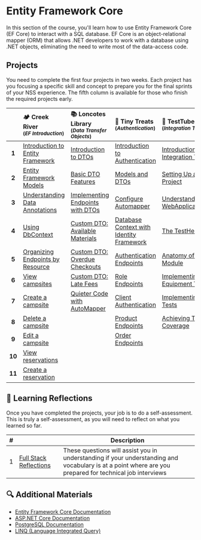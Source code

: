 # Entity Framework Core

In this section of the course, you'll learn how to use Entity Framework Core (EF Core) to interact with a SQL database. EF Core is an object-relational mapper (ORM) that allows .NET developers to work with a database using .NET objects, eliminating the need to write most of the data-access code.

## Projects

You need to complete the first four projects in two weeks. Each project has you focusing a specific skill and concept to prepare you for the final sprints of your NSS experience. The fifth column is available for those who finish the required projects early.

|  | 🏕️ Creek River<br/><sub>(_EF Introduction_)</sub> | 📚 Loncotes Library<br/><sub>(_Data Transfer Objects_)</sub> | 🧁 Tiny Treats<br/><sub>(_Authentication_)</sub> | 🧪 TestTubes<br/><sub>(_Integration Testing_)</sub> |
|:---:|:---|:---|:---|:---|
| **1** | [Introduction to Entity Framework](./chapters/creek-river-initializing.md) | [Introduction to DTOs](./chapters/loncotes-dto-introduction.md) | [Introduction to Authentication](./chapters/tinytreats-introduction.md) | [Introduction to Integration Testing](./chapters/testtube-introduction.md) |
| **2** | [Entity Framework Models](./chapters/creek-river-models.md) | [Basic DTO Features](./chapters/loncotes-dto-basic-features.md) | [Models and DTOs](./chapters/tinytreats-models-dtos.md) | [Setting Up a Test Project](./chapters/testtube-setup.md) |
| **3** | [Understanding Data Annotations](./chapters/creek-river-data-annotations.md) | [Implementing Endpoints with DTOs](./chapters/loncotes-dto-implementing-endpoints.md) | [Configure Automapper](./chapters/tinytreats-automapper.md)  | [Understanding WebApplicationFactory](./chapters/testtube-webapplicationfactory.md) |
| **4** | [Using DbContext](./chapters/creek-river-dbcontext.md) | [Custom DTO: Available Materials](./chapters/loncotes-dto-available-materials.md) | [Database Context with Identity Framework](./chapters/tinytreats-dbcontext.md) | [The TestHelper Class](./chapters/testtube-testhelper.md) |
| **5** | [Organizing Endpoints by Resource](./chapters/creek-river-endpoints-organization.md) | [Custom DTO: Overdue Checkouts](./chapters/loncotes-dto-overdue-checkouts.md) | [Authentication Endpoints](./chapters/tinytreats-auth-endpoints.md) | [Anatomy of a Test Module](./chapters/testtube-test-module.md) |
| **6** | [View campsites](./chapters/creek-river-get-campsites.md) | [Custom DTO: Late Fees](./chapters/loncotes-dto-late-fees.md) | [Role Endpoints](./chapters/tinytreats-role-endpoints.md) | [Implementing Equipment Tests](./chapters/testtube-equipment-tests.md) |
| **7** | [Create a campsite](./chapters/creek-river-post-campsite.md) | [Quieter Code with AutoMapper](./chapters/loncotes-dto-automapper.md) | [Client Authentication](./chapters/tinytreats-role-client-login.md) | [Implementing Scientist Tests](./chapters/testtube-scientist-tests.md) |
| **8** | [Delete a campsite](./chapters/creek-river-delete-campsite.md) | | [Product Endpoints](./chapters/tinytreats-product-endpoints.md) | [Achieving Test Coverage](./chapters/testtube-test-coverage.md) |
| **9** | [Edit a campsite](./chapters/creek-river-put-campsite.md) | | [Order Endpoints](./chapters/tinytreats-order-endpoints.md) | |
| **10** | [View reservations](./chapters/creek-river-get-reservations.md) | | | |
| **11** | [Create a reservation](./chapters/creek-river-create-reservation.md) | | | |

## 🤔 Learning Reflections

Once you have completed the projects, your job is to do a self-assessment. This is truly a self-assessment, as you will need to reflect on what you learned so far.

| # | | Description |
|--|--|--|
| 1 | [Full Stack Reflections](./chapters/FULL_STACK_RELFECTIONS.md) | These questions will assist you in understanding if your understanding and vocabulary is at a point where are you prepared for technical job interviews |

## 🔍 Additional Materials

- [Entity Framework Core Documentation](https://docs.microsoft.com/en-us/ef/core/)
- [ASP.NET Core Documentation](https://docs.microsoft.com/en-us/aspnet/core/)
- [PostgreSQL Documentation](https://www.postgresql.org/docs/)
- [LINQ (Language Integrated Query)](https://docs.microsoft.com/en-us/dotnet/csharp/programming-guide/concepts/linq/)
